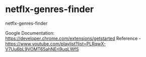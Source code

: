 # netflx-genres-finder
netflx-genres-finder

Google Documentation: https://developer.chrome.com/extensions/getstarted
Reference - https://www.youtube.com/playlist?list=PLRqwX-V7Uu6bL9VOMT65ahNEri9uqLWfS
